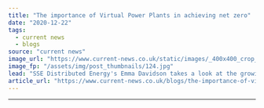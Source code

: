 ```yaml
---
title: "The importance of Virtual Power Plants in achieving net zero"
date: "2020-12-22"
tags: 
  - current news
  - blogs
source: "current news"
image_url: "https://www.current-news.co.uk/static/images/_400x400_crop_center-center/Smart-Cities-platform-2-credit-SSE.jpg"
image_fp: "/assets/img/post_thumbnails/124.jpg"
lead: "SSE Distributed Energy's Emma Davidson takes a look at the growing role of virtual power plants in the UK's energy's system."
article_url: "https://www.current-news.co.uk/blogs/the-importance-of-virtual-power-plants-in-achieving-net-zero?utm_source=rss-feeds&utm_medium=rss&utm_campaign=rss"
---
```


---
